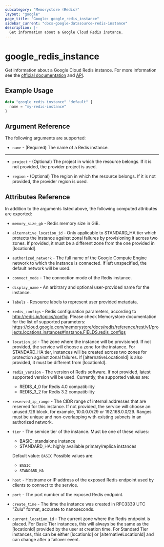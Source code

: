 ```yaml
---
subcategory: "Memorystore (Redis)"
layout: "google"
page_title: "Google: google_redis_instance"
sidebar_current: "docs-google-datasource-redis-instance"
description: |-
  Get information about a Google Cloud Redis instance.
---
```


# google\_redis\_instance

Get information about a Google Cloud Redis instance. For more information see
the [official documentation](https://cloud.google.com/memorystore/docs/redis)
and [API](https://cloud.google.com/memorystore/docs/redis/apis).

## Example Usage

```terraform
data "google_redis_instance" "default" {
  name = "my-redis-instance"
}
```

## Argument Reference

The following arguments are supported:

* `name` - (Required) The name of a Redis instance.

- - -

* `project` - (Optional) The project in which the resource belongs. If it
    is not provided, the provider project is used.

* `region` - (Optional) The region in which the resource belongs. If it
    is not provided, the provider region is used.

## Attributes Reference

In addition to the arguments listed above, the following computed attributes are exported:

* `memory_size_gb` -
  Redis memory size in GiB.

* `alternative_location_id` -
  Only applicable to STANDARD_HA tier which protects the instance
  against zonal failures by provisioning it across two zones.
  If provided, it must be a different zone from the one provided in
  [locationId].

* `authorized_network` -
  The full name of the Google Compute Engine network to which the
  instance is connected. If left unspecified, the default network
  will be used.

* `connect_mode` -
  The connection mode of the Redis instance.

* `display_name` -
  An arbitrary and optional user-provided name for the instance.

* `labels` -
  Resource labels to represent user provided metadata.

* `redis_configs` -
  Redis configuration parameters, according to http://redis.io/topics/config.
  Please check Memorystore documentation for the list of supported parameters:
  https://cloud.google.com/memorystore/docs/redis/reference/rest/v1/projects.locations.instances#Instance.FIELDS.redis_configs

* `location_id` -
  The zone where the instance will be provisioned. If not provided,
  the service will choose a zone for the instance. For STANDARD_HA tier,
  instances will be created across two zones for protection against
  zonal failures. If [alternativeLocationId] is also provided, it must
  be different from [locationId].

* `redis_version` -
  The version of Redis software. If not provided, latest supported
  version will be used. Currently, the supported values are:
  - REDIS_4_0 for Redis 4.0 compatibility
  - REDIS_3_2 for Redis 3.2 compatibility

* `reserved_ip_range` -
  The CIDR range of internal addresses that are reserved for this
  instance. If not provided, the service will choose an unused /29
  block, for example, 10.0.0.0/29 or 192.168.0.0/29. Ranges must be
  unique and non-overlapping with existing subnets in an authorized
  network.

* `tier` -
  The service tier of the instance. Must be one of these values:
  - BASIC: standalone instance
  - STANDARD_HA: highly available primary/replica instances

  Default value: `BASIC`
  Possible values are:
  * `BASIC`
  * `STANDARD_HA`

* `host` - Hostname or IP address of the exposed Redis endpoint used by clients
  to connect to the service.

* `port` - The port number of the exposed Redis endpoint.

* `create_time` -
  The time the instance was created in RFC3339 UTC "Zulu" format,
  accurate to nanoseconds.

* `current_location_id` -
  The current zone where the Redis endpoint is placed.
  For Basic Tier instances, this will always be the same as the
  [locationId] provided by the user at creation time. For Standard Tier
  instances, this can be either [locationId] or [alternativeLocationId]
  and can change after a failover event.
